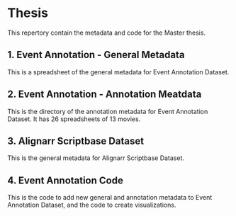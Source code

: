 # Thesis
This repertory contain the metadata and code for the Master thesis.

## 1. Event Annotation - General Metadata
This is a spreadsheet of the general metadata for Event Annotation Dataset.

## 2. Event Annotation - Annotation Meatdata
This is the directory of the annotation metadata for Event Annotation Dataset. It has 26 spreadsheets of 13 movies.

## 3. Alignarr Scriptbase Dataset
This is the general metadata for Alignarr Scriptbase Dataset.

## 4. Event Annotation Code
This is the code to add new general and annotation metadata to Event Annotation Dataset, and the code to create visualizations.
